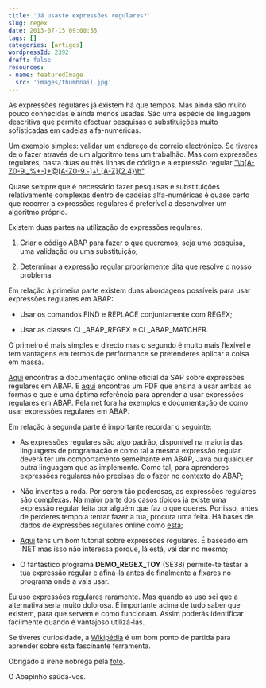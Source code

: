 ```yaml
---
title: 'Já usaste expressões regulares?'
slug: regex
date: 2013-07-15 09:00:55
tags: []
categories: [artigos]
wordpressId: 2392
draft: false
resources:
- name: featuredImage
  src: 'images/thumbnail.jpg'
---
```

As expressões regulares já existem há que tempos. Mas ainda são muito pouco conhecidas e ainda menos usadas. São uma espécie de linguagem descritiva que permite efectuar pesquisas e substituições muito sofisticadas em cadeias alfa-numéricas.

<!--more-->

Um exemplo simples: validar um endereço de correio electrónico. Se tiveres de o fazer através de um algoritmo tens um trabalhão. Mas com expressões regulares, basta duas ou três linhas de código e a expressão regular ["\b[A-Z0-9._%+-]+@[A-Z0-9.-]+\\.[A-Z]{2,4}\b"][1].

Quase sempre que é necessário fazer pesquisas e substituições relativamente complexas dentro de cadeias alfa-numéricas é quase certo que recorrer a expressões regulares é preferível a desenvolver um algoritmo próprio.

Existem duas partes na utilização de expressões regulares.

  1. Criar o código ABAP para fazer o que queremos, seja uma pesquisa, uma validação ou uma substituição;

  2. Determinar a expressão regular propriamente dita que resolve o nosso problema.

Em relação à primeira parte existem duas abordagens possíveis para usar expressões regulares em ABAP:

  * Usar os comandos FIND e REPLACE conjuntamente com REGEX;

  * Usar as classes CL_ABAP_REGEX e CL_ABAP_MATCHER.

O primeiro é mais simples e directo mas o segundo é muito mais flexível e tem vantagens em termos de performance se pretenderes aplicar a coisa em massa.

[Aqui][2] encontras a documentação online oficial da SAP sobre expressões regulares em ABAP. E [aqui][3] encontras um PDF que ensina a usar ambas as formas e que é uma óptima referência para aprender a usar expressões regulares em ABAP. Pela net fora há exemplos e documentação de como usar expressões regulares em ABAP.

Em relação à segunda parte é importante recordar o seguinte:

  * As expressões regulares são algo padrão, disponível na maioria das linguagens de programação e como tal a mesma expressão regular deverá ter um comportamento semelhante em ABAP, Java ou qualquer outra linguagem que as implemente. Como tal, para aprenderes expressões regulares não precisas de o fazer no contexto do ABAP;

  * Não inventes a roda. Por serem tão poderosas, as expressões regulares são complexas. Na maior parte dos casos típicos já existe uma expressão regular feita por alguém que faz o que queres. Por isso, antes de perderes tempo a tentar fazer a tua, procura uma feita. Há bases de dados de expressões regulares online como [esta][4];

  * [Aqui][5] tens um bom tutorial sobre expressões regulares. É baseado em .NET mas isso não interessa porque, lá está, vai dar no mesmo;

  * O fantástico programa **DEMO_REGEX_TOY** (SE38) permite-te testar a tua expressão regular e afiná-la antes de finalmente a fixares no programa onde a vais usar.

Eu uso expressões regulares raramente. Mas quando as uso sei que a alternativa seria muito dolorosa. É importante acima de tudo saber que existem, para que servem e como funcionam. Assim poderás identificar facilmente quando é vantajoso utilizá-las.

Se tiveres curiosidade, a [Wikipédia][6] é um bom ponto de partida para aprender sobre esta fascinante ferramenta.

Obrigado a irene nobrega pela [foto][7].

O Abapinho saúda-vos.

   [1]: http://www.regular-expressions.info/email.html
   [2]: http://help.sap.com/abapdocu_70/en/ABENREGULAR_EXPRESSIONS.htm
   [3]: http://www.sdn.sap.com/irj/scn/go/portal/prtroot/docs/library/uuid/902ce392-dfce-2d10-4ba9-b4f777843182?QuickLink=index&overridelayout=true&49533857875589
   [4]: http://regexlib.com/
   [5]: http://www.codeproject.com/Articles/9099/The-30-Minute-Regex-Tutorial
   [6]: http://en.wikipedia.org/wiki/Regular_expression
   [7]: http://www.flickr.com/photos/irenewn/2536788858/
